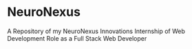 # NeuroNexus
A Repository of my NeuroNexus Innovations Internship of Web Development Role as a Full Stack Web Developer
